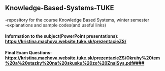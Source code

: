 ## Knowledge-Based-Systems-TUKE
-repository for the course Knowledge Based Systems, winter semester\
-explanations and sample codes(and useful links)
#### Information to the subject(PowerPoint presentations): https://kristina.machova.website.tuke.sk/prezentacieZS/ ####   
#### Final Exam Questions: https://kristina.machova.website.tuke.sk/prezentacieZS/Okruhy%20tem%20a%20otazky%20na%20skusku%20zo%20ZnalSys.pdf####
